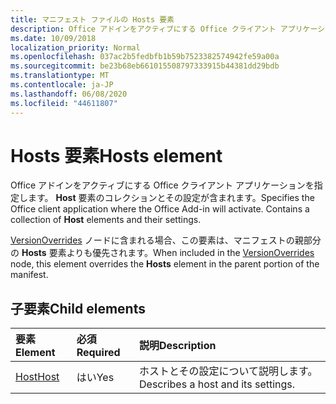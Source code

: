 ```yaml
---
title: マニフェスト ファイルの Hosts 要素
description: Office アドインをアクティブにする Office クライアント アプリケーションを指定します。
ms.date: 10/09/2018
localization_priority: Normal
ms.openlocfilehash: 037ac2b5fedbfb1b59b7523382574942fe59a00a
ms.sourcegitcommit: be23b68eb661015508797333915b44381dd29bdb
ms.translationtype: MT
ms.contentlocale: ja-JP
ms.lasthandoff: 06/08/2020
ms.locfileid: "44611807"
---
```

# <a name="hosts-element"></a><span data-ttu-id="86af6-103">Hosts 要素</span><span class="sxs-lookup"><span data-stu-id="86af6-103">Hosts element</span></span>

<span data-ttu-id="86af6-p101">Office アドインをアクティブにする Office クライアント アプリケーションを指定します。 **Host** 要素のコレクションとその設定が含まれます。</span><span class="sxs-lookup"><span data-stu-id="86af6-p101">Specifies the Office client application where the Office Add-in will activate. Contains a collection of **Host** elements and their settings.</span></span> 

<span data-ttu-id="86af6-106">[VersionOverrides](versionoverrides.md) ノードに含まれる場合、この要素は、マニフェストの親部分の **Hosts** 要素よりも優先されます。</span><span class="sxs-lookup"><span data-stu-id="86af6-106">When included in the [VersionOverrides](versionoverrides.md) node, this element overrides the **Hosts** element in the parent portion of the manifest.</span></span> 

## <a name="child-elements"></a><span data-ttu-id="86af6-107">子要素</span><span class="sxs-lookup"><span data-stu-id="86af6-107">Child elements</span></span>

|  <span data-ttu-id="86af6-108">要素</span><span class="sxs-lookup"><span data-stu-id="86af6-108">Element</span></span> |  <span data-ttu-id="86af6-109">必須</span><span class="sxs-lookup"><span data-stu-id="86af6-109">Required</span></span>  |  <span data-ttu-id="86af6-110">説明</span><span class="sxs-lookup"><span data-stu-id="86af6-110">Description</span></span>  |
|:-----|:-----|:-----|
|  [<span data-ttu-id="86af6-111">Host</span><span class="sxs-lookup"><span data-stu-id="86af6-111">Host</span></span>](host.md)    |  <span data-ttu-id="86af6-112">はい</span><span class="sxs-lookup"><span data-stu-id="86af6-112">Yes</span></span>   |  <span data-ttu-id="86af6-113">ホストとその設定について説明します。</span><span class="sxs-lookup"><span data-stu-id="86af6-113">Describes a host and its settings.</span></span> |
